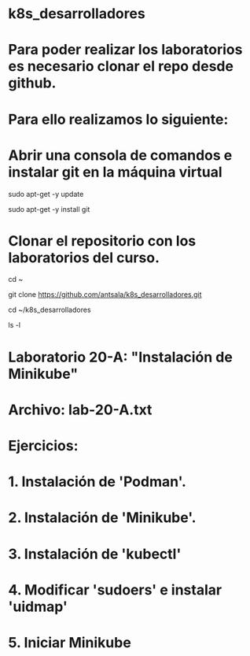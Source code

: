 # k8s_desarrolladores

# Para poder realizar los laboratorios es necesario clonar el repo desde github. 
# Para ello realizamos lo siguiente:

# Abrir una consola de comandos e instalar git en la máquina virtual

sudo apt-get -y update

sudo apt-get -y install git


# Clonar el repositorio con los laboratorios del curso.

cd ~

git clone https://github.com/antsala/k8s_desarrolladores.git

cd ~/k8s_desarrolladores

ls -l








# Laboratorio 20-A: "Instalación de Minikube"
# Archivo: lab-20-A.txt
#
# Ejercicios:
#    1. Instalación de 'Podman'.
#    2. Instalación de 'Minikube'.
#    3. Instalación de 'kubectl'
#    4. Modificar 'sudoers' e instalar 'uidmap'
#    5. Iniciar Minikube